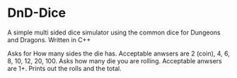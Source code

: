 # DnD-Dice
A simple multi sided dice simulator using the common dice for Dungeons and Dragons. Written in C++

Asks for How many sides the die has. Acceptable anwsers are 2 (coin), 4, 6, 8, 10, 12, 20, 100. 
Asks how many die you are rolling. Acceptable anwsers are 1+.
Prints out the rolls and the total.
